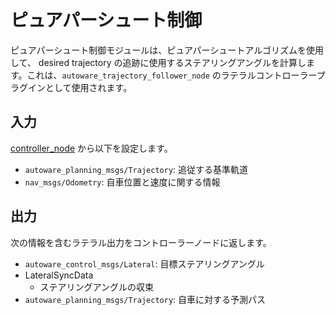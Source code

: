 # ピュアパーシュート制御

ピュアパーシュート制御モジュールは、ピュアパーシュートアルゴリズムを使用して、 desired trajectory の追跡に使用するステアリングアングルを計算します。これは、`autoware_trajectory_follower_node` のラテラルコントローラープラグインとして使用されます。

## 入力

[controller_node](../autoware_trajectory_follower_node/README.md) から以下を設定します。

- `autoware_planning_msgs/Trajectory`: 追従する基準軌道
- `nav_msgs/Odometry`: 自車位置と速度に関する情報

## 出力

次の情報を含むラテラル出力をコントローラーノードに返します。

- `autoware_control_msgs/Lateral`: 目標ステアリングアングル
- LateralSyncData
  - ステアリングアングルの収束
- `autoware_planning_msgs/Trajectory`: 自車に対する予測パス


